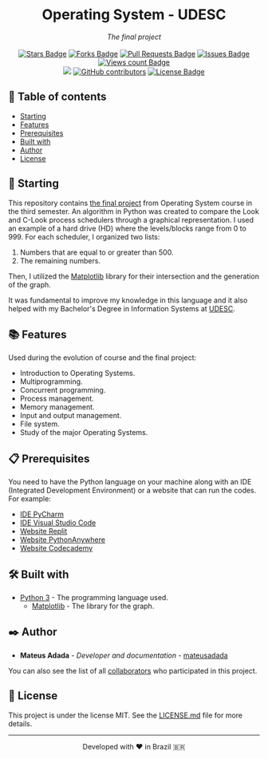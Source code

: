 <h1 align="center">Operating System - UDESC</h1>
<div align="center"><i>The final project</i><br><br>
<a href="https://github.com/mateusadada/SOP-UDESC/stargazers"><img src="https://img.shields.io/github/stars/mateusadada/SOP-UDESC" alt="Stars Badge"/></a>
<a href="https://github.com/mateusadada/SOP-UDESC/network/members"><img src="https://img.shields.io/github/forks/mateusadada/SOP-UDESC" alt="Forks Badge"/></a>
<a href="https://github.com/mateusadada/SOP-UDESC/pulls"><img src="https://img.shields.io/github/issues-pr/mateusadada/SOP-UDESC" alt="Pull Requests Badge"/></a>
<a href="https://github.com/mateusadada/SOP-UDESC/issues"><img src="https://img.shields.io/github/issues/mateusadada/SOP-UDESC" alt="Issues Badge"/></a>
<a href="https://github.com/SOP-UDESC"><img src="https://komarev.com/ghpvc/?username=SOP-UDESC&color=447ff7&label=views" alt="Views count Badge"/></a>
<br><a href="https://mateusadada.github.io/SOP-UDESC" target="blank"><img src="https://img.shields.io/website?url=https%3A%2F%2Fmateusadada.github.io%2FSOP-UDESC&logo=github" /></a>
<a href="https://github.com/mateusadada/SOP-UDESC/graphs/contributors"><img alt="GitHub contributors" src="https://img.shields.io/github/contributors/mateusadada/SOP-UDESC?color=2b9348"></a>
<a href="https://github.com/mateusadada/SOP-UDESC/blob/main/LICENSE"><img src="https://img.shields.io/github/license/mateusadada/SOP-UDESC?color=2b9348" alt="License Badge"/></a>
</div>

## 📜 Table of contents

- [Starting](#-starting)
- [Features](#-features)
- [Prerequisites](#-prerequisites)
- [Built with](#️-built-with)
- [Author](#️-author)
- [License](#-license)

## 🚀 Starting

This repository contains [the final project](https://github.com/mateusadada/SOP-UDESC/blob/main/final_project/escalonadores_Look_e_C-Look.py) from Operating System course in the third semester. An algorithm in Python was created to compare the Look and C-Look process schedulers through a graphical representation. I used an example of a hard drive (HD) where the levels/blocks range from 0 to 999. For each scheduler, I organized two lists:

1. Numbers that are equal to or greater than 500.
2. The remaining numbers.

Then, I utilized the [Matplotlib](https://pypi.org/project/matplotlib/) library for their intersection and the generation of the graph.

It was fundamental to improve my knowledge in this language and it also helped with my Bachelor's Degree in Information Systems at [UDESC](https://www.udesc.br/).

## 📚 Features

Used during the evolution of course and the final project:

- Introduction to Operating Systems.
- Multiprogramming.
- Concurrent programming.
- Process management.
- Memory management.
- Input and output management.
- File system.
- Study of the major Operating Systems.

## 📋 Prerequisites

You need to have the Python language on your machine along with an IDE (Integrated Development Environment) or a website that can run the codes. For example:

* [IDE PyCharm](https://www.jetbrains.com/pycharm/)
* [IDE Visual Studio Code](https://code.visualstudio.com/)
* [Website Replit](https://replit.com/)
* [Website PythonAnywhere](https://www.pythonanywhere.com/)
* [Website Codecademy](https://www.codecademy.com/)

## 🛠️ Built with

* [Python 3](https://www.python.org/) - The programming language used.
  * [Matplotlib](https://pypi.org/project/matplotlib/) - The library for the graph.

## ✒️ Author

* **Mateus Adada** - *Developer and documentation* - [mateusadada](https://github.com/mateusadada)

You can also see the list of all [collaborators](https://github.com/mateusadada/SOP-UDESC/graphs/contributors) who participated in this project.

## 📄 License

This project is under the license MIT. See the [LICENSE.md](https://github.com/mateusadada/SOP-UDESC/blob/main/LICENSE) file for more details.

<hr><p align="center">Developed with ❤️ in Brazil 🇧🇷</p>

